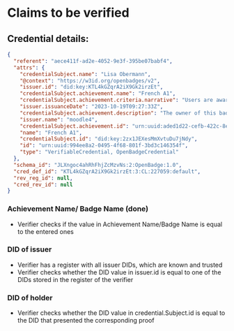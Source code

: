 # Claims to be verified

## Credential details:

```json
{
  "referent": "aece411f-ad2e-4052-9e3f-395be07babf4",
  "attrs": {
    "credentialSubject.name": "Lisa Obermann",
    "@context": "https://w3id.org/openbadges/v2",
    "issuer.id": "did:key:KTL4kGZqrA2iX9Gk2irzEt",
    "credentialSubject.achievement.name": "French A1",
    "credentialSubject.achievement.criteria.narrative": "Users are awarded this badge when they complete the following requirement:\n* ALL of the following activities are completed:\n\"File - Basics\"\n\"URL - French Link\"\n\n",
    "issuer.issuanceDate": "2023-10-19T09:27:33Z",
    "credentialSubject.achievement.description": "The owner of this badge achieved the French A1 level!",
    "issuer.name": "moodle4",
    "credentialSubject.achievement.id": "urn:uuid:aded1d22-cefb-422c-8ee8-f87fd6de89b6",
    "name": "French A1",
    "credentialSubject.id": "did:key:2zx1JEXesMmXvtuDu7jNdy",
    "id": "urn:uuid:994ee8a2-0495-4f68-801f-3bd3c146354f",
    "type": "VerifiableCredential, OpenBadgeCredential"
  },
  "schema_id": "JLXngoc4ahRhFhjZcMzvNs:2:OpenBadge:1.0",
  "cred_def_id": "KTL4kGZqrA2iX9Gk2irzEt:3:CL:227059:default",
  "rev_reg_id": null,
  "cred_rev_id": null
}
```

### Achievement Name/ Badge Name (done)
- Verifier checks if the value in Achievement Name/Badge Name is equal to the entered ones   

### DID of issuer
- Verifier has a register with all issuer DIDs, which are known and trusted
- Verifier checks whether the DID value in issuer.id is equal to one of the DIDs stored in the register of the verifier

### DID of holder
- Verifier checks whether the DID value in credential.Subject.id is equal to the DID that presented the corresponding proof 
